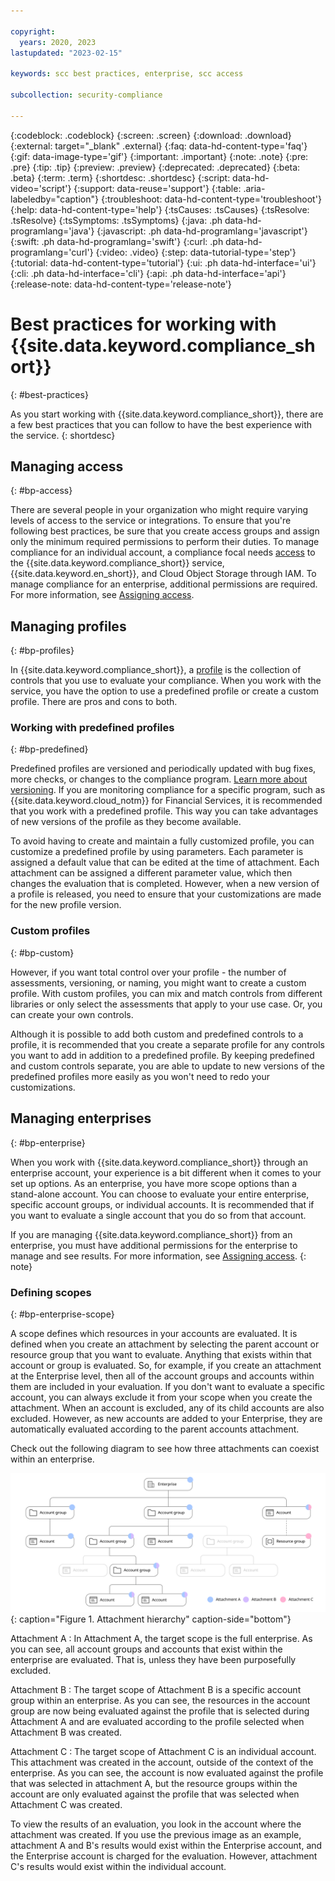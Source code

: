 ```yaml
---

copyright:
  years: 2020, 2023
lastupdated: "2023-02-15"

keywords: scc best practices, enterprise, scc access

subcollection: security-compliance

---
```


{:codeblock: .codeblock}
{:screen: .screen}
{:download: .download}
{:external: target="_blank" .external}
{:faq: data-hd-content-type='faq'}
{:gif: data-image-type='gif'}
{:important: .important}
{:note: .note}
{:pre: .pre}
{:tip: .tip}
{:preview: .preview}
{:deprecated: .deprecated}
{:beta: .beta}
{:term: .term}
{:shortdesc: .shortdesc}
{:script: data-hd-video='script'}
{:support: data-reuse='support'}
{:table: .aria-labeledby="caption"}
{:troubleshoot: data-hd-content-type='troubleshoot'}
{:help: data-hd-content-type='help'}
{:tsCauses: .tsCauses}
{:tsResolve: .tsResolve}
{:tsSymptoms: .tsSymptoms}
{:java: .ph data-hd-programlang='java'}
{:javascript: .ph data-hd-programlang='javascript'}
{:swift: .ph data-hd-programlang='swift'}
{:curl: .ph data-hd-programlang='curl'}
{:video: .video}
{:step: data-tutorial-type='step'}
{:tutorial: data-hd-content-type='tutorial'}
{:ui: .ph data-hd-interface='ui'}
{:cli: .ph data-hd-interface='cli'}
{:api: .ph data-hd-interface='api'}
{:release-note: data-hd-content-type='release-note'}

# Best practices for working with {{site.data.keyword.compliance_short}}
{: #best-practices}

As you start working with {{site.data.keyword.compliance_short}}, there are a few best practices that you can follow to have the best experience with the service.
{: shortdesc}


## Managing access
{: #bp-access}

There are several people in your organization who might require varying levels of access to the service or integrations. To ensure that you're following best practices, be sure that you create access groups and assign only the minimum required permissions to perform their duties. To manage compliance for an individual account, a compliance focal needs [access](/docs/security-compliance?topic=security-compliance-assign-roles) to the {{site.data.keyword.compliance_short}} service, {{site.data.keyword.en_short}}, and Cloud Object Storage through IAM. To manage compliance for an enterprise, additional permissions are required. For more information, see [Assigning access](/docs/security-compliance?topic=security-compliance-assign-roles).



## Managing profiles
{: #bp-profiles}

In {{site.data.keyword.compliance_short}}, a [profile](/docs/security-compliance?topic=security-compliance-key-concepts) is the collection of controls that you use to evaluate your compliance. When you work with the service, you have the option to use a predefined profile or create a custom profile. There are pros and cons to both. 

### Working with predefined profiles
{: #bp-predefined}

Predefined profiles are versioned and periodically updated with bug fixes, more checks, or changes to the compliance program. [Learn more about versioning](/docs/security-compliance?topic=security-compliance-predefined-profiles#profile-update-levels). If you are monitoring compliance for a specific program, such as {{site.data.keyword.cloud_notm}} for Financial Services, it is recommended that you work with a predefined profile. This way you can take advantages of new versions of the profile as they become available. 

To avoid having to create and maintain a fully customized profile, you can customize a predefined profile by using parameters. Each parameter is assigned a default value that can be edited at the time of attachment. Each attachment can be assigned a different parameter value, which then changes the evaluation that is completed. However, when a new version of a profile is released, you need to ensure that your customizations are made for the new profile version.


### Custom profiles
{: #bp-custom} 

However, if you want total control over your profile - the number of assessments, versioning, or naming, you might want to create a custom profile. With custom profiles, you can mix and match controls from different libraries or only select the assessments that apply to your use case. Or, you can create your own controls.

Although it is possible to add both custom and predefined controls to a profile, it is recommended that you create a separate profile for any controls you want to add in addition to a predefined profile. By keeping predefined and custom controls separate, you are able to update to new versions of the predefined profiles more easily as you won't need to redo your customizations.



## Managing enterprises
{: #bp-enterprise}

When you work with {{site.data.keyword.compliance_short}} through an enterprise account, your experience is a bit different when it comes to your set up options. As an enterprise, you have more scope options than a stand-alone account. You can choose to evaluate your entire enterprise, specific account groups, or individual accounts. It is recommended that if you want to evaluate a single account that you do so from that account.

If you are managing {{site.data.keyword.compliance_short}} from an enterprise, you must have additional permissions for the enterprise to manage and see results. For more information, see [Assigning access](/docs/security-compliance?topic=security-compliance-assign-roles).
{: note}


### Defining scopes
{: #bp-enterprise-scope}

A scope defines which resources in your accounts are evaluated. It is defined when you create an attachment by selecting the parent account or resource group that you want to evaluate. Anything that exists within that account or group is evaluated. So, for example, if you create an attachment at the Enterprise level, then all of the account groups and accounts within them are included in your evaluation. If you don't want to evaluate a specific account, you can always exclude it from your scope when you create the attachment. When an account is excluded, any of its child accounts are also excluded. However, as new accounts are added to your Enterprise, they are automatically evaluated according to the parent accounts attachment.

Check out the following diagram to see how three attachments can coexist within an enterprise.

![The image shows how two attachments are applied across an enterprise. One rule moves down the hierarchy. Another rule is attached only to a specific account, so its properties are applied only to the resources that it contains.](images/access-model.svg){: caption="Figure 1. Attachment hierarchy" caption-side="bottom"}

Attachment A
:   In Attachment A, the target scope is the full enterprise. As you can see, all account groups and accounts that exist within the enterprise are evaluated. That is, unless they have been purposefully excluded. 

Attachment B
:   The target scope of Attachment B is a specific account group within an enterprise. As you can see, the resources in the account group are now being evaluated against the profile that is selected during Attachment A and are evaluated according to the profile selected when Attachment B was created.

Attachment C
:   The target scope of Attachment C is an individual account. This attachment was created in the account, outside of the context of the enterprise. As you can see, the account is now evaluated against the profile that was selected in attachment A, but the resource groups within the account are only evaluated against the profile that was selected when Attachment C was created.

To view the results of an evaluation, you look in the account where the attachment was created. If you use the previous image as an example, attachment A and B's results would exist within the Enterprise account, and the Enterprise account is charged for the evaluation. However, attachment C's results would exist within the individual account. 


